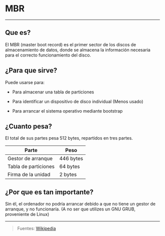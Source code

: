 # MBR
---
## Que es?  
El MBR (master boot record) es el primer sector de los discos de almacenamiento de datos, donde se almacena la información necesaria para el correcto funcionamiento del disco.
## ¿Para que sirve? 
Puede usarse para: 
* Para almacenar una tabla de particiones

* Para identificar un dispositivo de disco individual (Menos usado)

* Para arrancar el sistema operativo mediante bootstrap

## ¿Cuanto pesa? 
El total de sus partes pesa 512 bytes, repartidos en tres partes.


Parte | Peso
----------------- | -------------------
Gestor de arranque| 446 bytes
Tabla de particiones | 64 bytes 
Firma de la unidad | 2 bytes


## ¿Por que es tan importante?

Sin él, el ordenador no podría arrancar debido a que no tiene un gestor de arranque, y no funcionaría.  (A no ser que utilizes un GNU GRUB, proveniente de Linux) 

---
>Fuentes: [Wikipedia](https://es.wikipedia.org/wiki/Registro_de_arranque_principal)  

